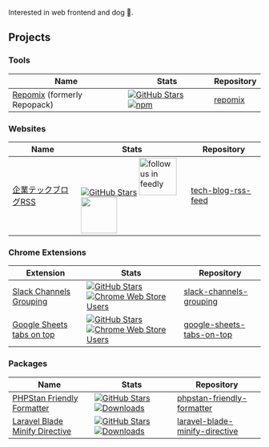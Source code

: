 Interested in web frontend and dog :dog:.

## Projects

### Tools
| Name | Stats | Repository |
| - | - | - |
| [Repomix](https://www.npmjs.com/package/repomix) (formerly Repopack) | [![GitHub Stars](https://img.shields.io/github/stars/yamadashy/repomix?style=flat&logo=github)](https://github.com/yamadashy/repomix) [![npm](https://img.shields.io/npm/d18m/repomix)](https://www.npmjs.com/package/repomix) | [repomix](https://github.com/yamadashy/repomix) |

### Websites
| Name | Stats | Repository |
| - | - | - |
| [企業テックブログRSS](https://yamadashy.github.io/tech-blog-rss-feed/) | [![GitHub Stars](https://img.shields.io/github/stars/yamadashy/tech-blog-rss-feed?style=flat&logo=github)](https://github.com/yamadashy/tech-blog-rss-feed) <a href='https://feedly.com/i/subscription/feed%2Fhttps%3A%2F%2Fyamadashy.github.io%2Ftech-blog-rss-feed%2Ffeeds%2Frss.xml'  target='blank'><img id='feedlyFollow' src='https://img.shields.io/badge/dynamic/json?color=green&label=Feedly&query=%24.subscribers&url=https%3A%2F%2Fcloud.feedly.com%2Fv3%2Ffeeds%2Ffeed%252Fhttps%253A%252F%252Fyamadashy.github.io%252Ftech-blog-rss-feed%252Ffeeds%252Frss.xml' alt='follow us in feedly' width='75'></a> <a href="https://www.inoreader.com?add_feed=https://yamadashy.github.io/tech-blog-rss-feed/feeds/rss.xml"><img src="https://www.inoreader.com/images/landing/v2/brand-portal/ino_logo_text_blue.png" width="72"></a> | [tech-blog-rss-feed](https://github.com/yamadashy/tech-blog-rss-feed) |

### Chrome Extensions
| Extension | Stats | Repository |
| - | - | - |
| [Slack Channels Grouping](https://chrome.google.com/webstore/detail/slack-channels-grouping/lcbnhfianneihfgkmfncnhpkpghedbkm) | [![GitHub Stars](https://img.shields.io/github/stars/yamadashy/slack-channels-grouping?style=flat&logo=github)](https://github.com/yamadashy/slack-channels-grouping) [![Chrome Web Store Users](https://img.shields.io/chrome-web-store/users/lcbnhfianneihfgkmfncnhpkpghedbkm?logo=google-chrome&logoColor=white)](https://chrome.google.com/webstore/detail/slack-channels-grouping/lcbnhfianneihfgkmfncnhpkpghedbkm) | [slack-channels-grouping](https://github.com/yamadashy/slack-channels-grouping) |
| [Google Sheets tabs on top](https://chrome.google.com/webstore/detail/sheets-tabs-on-top/lbhlhhckfpdpafckdiklcbamkmogjdjc) | [![GitHub Stars](https://img.shields.io/github/stars/yamadashy/google-sheets-tabs-on-top?style=flat&logo=github)](https://github.com/yamadashy/google-sheets-tabs-on-top) [![Chrome Web Store Users](https://img.shields.io/chrome-web-store/users/lbhlhhckfpdpafckdiklcbamkmogjdjc?logo=google-chrome&logoColor=white)](https://chrome.google.com/webstore/detail/google-sheets-tabs-on-top/lbhlhhckfpdpafckdiklcbamkmogjdjc) | [google-sheets-tabs-on-top](https://github.com/yamadashy/google-sheets-tabs-on-top) |

### Packages

| Name | Stats | Repository |
| - | - | - |
| [PHPStan Friendly Formatter](https://packagist.org/packages/yamadashy/phpstan-friendly-formatter) | [![GitHub Stars](https://img.shields.io/github/stars/yamadashy/phpstan-friendly-formatter?style=flat&logo=github)](https://github.com/yamadashy/phpstan-friendly-formatter) [![Downloads](https://shields.io/packagist/dt/yamadashy/phpstan-friendly-formatter)](https://packagist.org/packages/yamadashy/phpstan-friendly-formatter) | [phpstan-friendly-formatter](https://github.com/yamadashy/phpstan-friendly-formatter) |
| [Laravel Blade Minify Directive](https://packagist.org/packages/yamadashy/laravel-blade-minify-directive) | [![GitHub Stars](https://img.shields.io/github/stars/yamadashy/laravel-blade-minify-directive?style=flat&logo=github)](https://github.com/yamadashy/laravel-blade-minify-directive) [![Downloads](https://shields.io/packagist/dt/yamadashy/laravel-blade-minify-directive)](https://packagist.org/packages/yamadashy/laravel-blade-minify-directive) | [laravel-blade-minify-directive](https://github.com/yamadashy/laravel-blade-minify-directive) |





